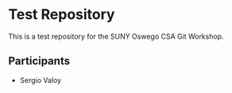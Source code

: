 # Test Repository
This is a test repository for the SUNY Oswego CSA Git Workshop.

## Participants
* Sergio Valoy
